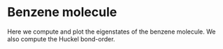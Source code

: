 # Benzene molecule #

Here we compute and plot the eigenstates of the benzene molecule. We also compute the Huckel bond-order.